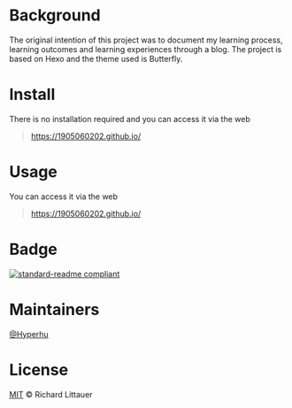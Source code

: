 # Background

The original intention of this project was to document my learning process, learning outcomes and learning experiences through a blog. The project is based on Hexo and the theme used is Butterfly.

# Install

There is no installation required and you can access it via the web 

> https://1905060202.github.io/

# Usage

You can access it via the web 

> https://1905060202.github.io/

# Badge

[![standard-readme compliant](https://img.shields.io/badge/readme%20style-standard-brightgreen.svg?style=flat-square)](https://github.com/RichardLitt/standard-readme)

# Maintainers

[@Hyperhu](https://github.com/1905060202)

# License

[MIT](https://github.com/RichardLitt/standard-readme/blob/master/LICENSE) © Richard Littauer
